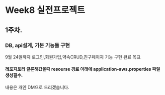 # Week8 실전프로젝트 

## 1주차. 

### DB, api설계, 기본 기능들 구현

9월 24일까지 로그인,회원가입,약속CRUD,친구페이지 기능 구현 완료 목표

#### 레포지토리 클론해갔을때 resourse 경로 아래에 application-aws.properties 파일 생성필수. 
내용은 개인 DM으로 드리겠습니다.
